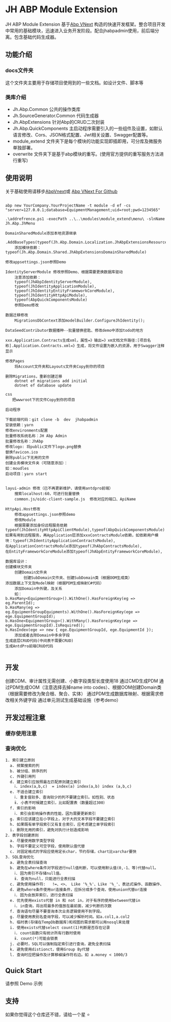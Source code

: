 # JH ABP Module Extension

JH ABP Module Extension 基于[Abp VNext](https://docs.abp.io) 构造的快速开发框架。整合项目开发中常用的基础模块，迅速进入业务开发阶段。配合jhabpadmin使用，前后端分离。包含基础代码生成器。

## 功能介绍

### docs文件夹

这个文件夹主要用于存储项目使用到的一些文档。如设计文件、脚本等

### 类库介绍

* Jh.Abp.Common 公共的操作类库
* Jh.SourceGenerator.Common 代码生成器
* Jh.AbpExtensions 针对Abp的CRUD二次封装
* Jh.Abp.QuickComponents 主启动程序需要引入的一些组件及设置，如默认语言修改、Cors、JSON格式配置、Jwt相关设置、Swagger配置等。
* module_extend 文件夹下是每个模块的功能实现即插即用，可分库及微服务单独部署。
* overwrite 文件夹下是基于abp模块的重写。(使用官方提供的重写服务方法进行重写)

## 使用说明

关于基础使用请移步[AbpVnext](https://docs.abp.io/)或 [Abp VNext For Github](https://github.com/abpframework/abp)

```Use Steps

abp new YourCompany.YourProjectName -t module -d ef -cs "server=127.0.0.1;database=EquipmentManagement;uid=root;pwd=1234565"

.\addrefrence.ps1 -execPath ..\..\modules\module_extend\menu\ -slnName Jh.Abp.JhMenu

DomainSharedModule添加本地资源继承
    .AddBaseTypes(typeof(Jh.Abp.Domain.Localization.JhAbpExtensionsResource))
    添加模块依赖：typeof(Jh.Abp.Domain.Shared.JhAbpExtensionsDomainSharedModule)

修改appsettings.json参照Demo

IdentityServerModule 修改参照Demo、根据需要更换数据库驱动
    注意添加依赖：
    typeof(JhAbpIdentityServerModule),
    typeof(JhIdentityApplicationModule),
    typeof(JhIdentityEntityFrameworkCoreModule),
    typeof(JhIdentityHttpApiModule),
    typeof(AbpQuickComponentsModule)
    参照Demo修改

数据迁移修改
    MigrationsDbContext添加modelBuilder.ConfigureJhIdentity();

DataSeedContributor数据播种--批量替换密匙、修改demo中添加todo的地方

xxx.Application.Contracts生成xml，属性=》输出=》xm文档文件路径:[项目名称].Application.Contracts.xml=》生成，将文件设置为嵌入的资源，用于Swagger注释显示

修改Pages
    将Account文件夹和Layouts文件夹Copy到你的项目

删除Migrations，重新创建迁移
    dotnet ef migrations add initial
    dotnet ef database update

css
   把wwwroot下的文件Copy到你的项目
    
启动程序

下载前端代码：git clone -b  dev  jhabpadmin
安装依赖：yarn
修改environments配置
批量修改系统名称：JH Abp Admin 
批量修改名称：JhAbp
修改logo: 将public文件下logo.png替换
替换favicon.ico
删除public下无用的文件
创建业务模块文件夹（可随意添加）：
如：moudles
启动项目：yarn start


layui-admin 修改（已不再更新维护，请使用antdpro前端）
    搜索localhost:60，可进行批量替换
    common.js/oidc-client-sample.js  修改对应的端口、ApiName

HttpApi.Host修改
    修改appsettings.json参照demo
    修改Module
    根据需要添加身份远程服务依赖typeof(JhIdentityHttpApiClientModule),typeof(AbpQuickComponentsModule)
如果有用到远程服务，再Application层添加xxxContractsModule依赖，如依赖用户模块：typeof(JhIdentityApplicationContractsModule),
在ApplicationContractsModule添加typeof(JhAbpContractsModule),
在EntityFrameworkCoreModule添加typeof(JhAbpEntityFrameworkCoreModule),

数据库设计：
创建模块文件夹
    创建Domain文件夹
        创建SubDomain文件夹、创建SubDomain类（根据OOM生成类）
添加数据上下文及Model映射（根据PDM生成映射C#代码）
    添加Domain中外键，及关系
    如：
b.HasMany<EquipmentGroup>().WithOne().HasForeignKey(eg => eg.ParentId);
b.HasMany(eg => eg.EquipmentGroupEquipments).WithOne().HasForeignKey(ege => ege.EquipmentGroupId);
b.HasOne<EquipmentGroup>().WithMany().HasForeignKey(ege => ege.EquipmentGroupId).IsRequired();
b.HasIndex(ege => new { ege.EquipmentGroupId, ege.EquipmentId });
    添加或者去除Domain中多余字段
生成底层CRUD代码(中间表不需要CRUD)
生成AntdPro前端CRUD代码


```

## 开发

创建CDM、审计属性无需创建、小数字段类型长度使用18
通过CMD生成PDM
通过PDM生成OOM（注意选择去掉name into codes）、根据OOM创建Domain类（根据需要修改为聚合根、聚合、实体）
通过PDM生成数据库映射、根据需求修改相关外键字段
通过单元测试生成基础设施（参考demo）

## 开发过程注意

### 缓存使用注意

### 查询优化

``` 查询优化
1. 索引建立原则
  a. 频繁搜索的列
  b. 被分组、排序的列
  c. 外键引用列
  d. 建立索引应按照最左匹配原则建立索引
    ⅰ. index(a,b,c)  = index(a) index(a,b) index (a,b,c)
  e. 不适合建立索引
    ⅰ. 重复值较多、查询较少的列不要建立索引。如性别、状态
    ⅱ. 小表不时候建立索引，比如配置表（数量超过300）
  f. 索引的影响
    ⅰ. 索引会影响操作表的性能，因为需要更新索引
  g. 索引应该建立在小字段上，对于大的文本字段不要建立索引
  h. 如果既有单字段索引又有复合索引，应考虑建立单字段索引
  i. 删除无用的索引，避免对执行计划造成影响
2. 表字段创建原则
  a. 尽量使用数字类型字段
  b. 字段不要定义可空字段，使用默认值代替
  c. 对固定格式的字段应使用定长char，节约存储，chart比varchar要快
3. SQL查询优化
  a. 避免全表扫描查询
  b. 避免在where条件对字段进行null值判断，可以使用默认值(0,-1、等)代替null。
    ⅰ. 因为索引不存储null值。
    ⅱ. 查询为null，只能进行全表扫描
  c. 避免使用操作符:   !=、<>、 Like '%_%'、Like '%_'、表达式操作、函数操作、
  d. 避免where条件使用or连接条件，应拆分成多个查询，使用union代替or连接
    ⅰ. 因为会放弃索引，进行全表扫描
  e. 优先使用exists代替 in 和 not in，对于有序的使用between代替in
    ⅰ. in查询，将出现最多的值放在最前面，减少判断的次数
  f. 查询语句尽量不要查询本次业务逻辑使用不到字段。
  g. 尽量使用表别名查询字段，可以减少解析时间。如a.col1,a.col2
  h. 临时表(存储在TempDb数据库)和视图的需求都可以用nosql来处理
  i. 使用exists代替select count(1)判断是否存在记录
    ⅰ. count函数只有统计所有行数时使用
    ⅱ. count(*)可能会锁表
  j. 必要时，SQL可以强制指定索引进行查询，避免全表扫描
  k. 避免使用distionct，使用Group By代替
  l. 查询时应把操作及计算移植操作符右边。如 a.money < 1000/3
```

## Quick Start

请参照 Demo 示例

## 支持

如果你觉得这个仓库还不错，请给一个星 :star:

